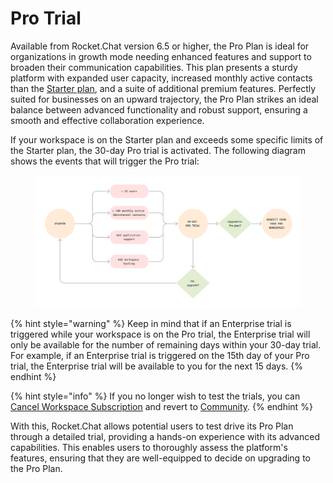 # Pro Trial

Available from Rocket.Chat version 6.5 or higher, the Pro Plan is ideal for organizations in growth mode needing enhanced features and support to broaden their communication capabilities. This plan presents a sturdy platform with expanded user capacity, increased monthly active contacts than the [Starter plan](../../readme/our-plans.md#starter-plan), and a suite of additional premium features. Perfectly suited for businesses on an upward trajectory, the Pro Plan strikes an ideal balance between advanced functionality and robust support, ensuring a smooth and effective collaboration experience.

If your workspace is on the Starter plan and exceeds some specific limits of the Starter plan, the 30-day Pro trial is activated. The following diagram shows the events that will trigger the Pro trial:

<figure><img src="../../.gitbook/assets/starterToProTrial (2).svg" alt=""><figcaption></figcaption></figure>

{% hint style="warning" %}
Keep in mind that if an Enterprise trial is triggered while your workspace is on the Pro trial, the Enterprise trial will only be available for the number of remaining days within your 30-day trial. For example, if an Enterprise trial is triggered on the 15th day of your Pro trial, the Enterprise trial will be available to you for the next 15 days.
{% endhint %}

{% hint style="info" %}
If you no longer wish to test the trials, you can [Cancel Workspace Subscription](https://docs.rocket.chat/setup-and-configure/license-application#cancel-workspace-subscription) and revert to [Community](https://docs.rocket.chat/readme/our-plans#community).
{% endhint %}

With this, Rocket.Chat allows potential users to test drive its Pro Plan through a detailed trial, providing a hands-on experience with its advanced capabilities. This enables users to thoroughly assess the platform's features, ensuring that they are well-equipped to decide on upgrading to the Pro Plan.
